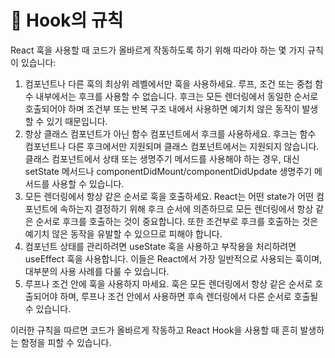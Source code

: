 # 🥕 Hook의 규칙

React 훅을 사용할 때 코드가 올바르게 작동하도록 하기 위해 따라야 하는 몇 가지 규칙이 있습니다:

1. 컴포넌트나 다른 훅의 최상위 레벨에서만 훅을 사용하세요. 루프, 조건 또는 중첩 함수 내부에서는 후크를 사용할 수 없습니다. 후크는 모든 렌더링에서 동일한 순서로 호출되어야 하며 조건부 또는 반복 구조 내에서 사용하면 예기치 않은 동작이 발생할 수 있기 때문입니다.
2. 항상 클래스 컴포넌트가 아닌 함수 컴포넌트에서 후크를 사용하세요. 후크는 함수 컴포넌트나 다른 후크에서만 지원되며 클래스 컴포넌트에서는 지원되지 않습니다. 클래스 컴포넌트에서 상태 또는 생명주기 메서드를 사용해야 하는 경우, 대신 setState 메서드나 componentDidMount/componentDidUpdate 생명주기 메서드를 사용할 수 있습니다.
3. 모든 렌더링에서 항상 같은 순서로 훅을 호출하세요. React는 어떤 state가 어떤 컴포넌트에 속하는지 결정하기 위해 후크 순서에 의존하므로 모든 렌더링에서 항상 같은 순서로 후크를 호출하는 것이 중요합니다. 또한 조건부로 후크를 호출하는 것은 예기치 않은 동작을 유발할 수 있으므로 피해야 합니다.
4. 컴포넌트 상태를 관리하려면 useState 훅을 사용하고 부작용을 처리하려면 useEffect 훅을 사용합니다. 이들은 React에서 가장 일반적으로 사용되는 훅이며, 대부분의 사용 사례를 다룰 수 있습니다.
5. 루프나 조건 안에 훅을 사용하지 마세요. 훅은 모든 렌더링에서 항상 같은 순서로 호출되어야 하며, 루프나 조건 안에서 사용하면 후속 렌더링에서 다른 순서로 호출될 수 있습니다.

이러한 규칙을 따르면 코드가 올바르게 작동하고 React Hook을 사용할 때 흔히 발생하는 함정을 피할 수 있습니다.
